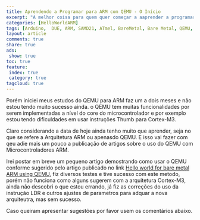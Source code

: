 ```yaml
---
title: Aprendendo a Programar para ARM com QEMU - O Início
excerpt: "A melhor coisa para quem quer começar a aaprender a programar é ter uma ambiente controlado e que não haja nenhum risco de perda, e não tive dúvida que usar o QEMU para emular os Microcontroladores ARM seriam uma excelente escolha." 
categories: [HelloWorldARM]
tags: [Arduino,  DUE, ARM, SAMD21, ATmel, BareMetal, Bare Metal, QEMU, Programação, Lógica, BootLoader, Programando sem ter um ARM]
layout: article
comments: true
share: true
ads:
 show: true
toc: true
feature:
 index: true
 category: true
tagcloud: true
---
```


Porém iniciei meus estudos do QEMU  para ARM faz um a dois meses e não 
estou tendo muito sucesso ainda. o QEMU tem muitas funcionalidades por 
serem implementadas a nível do core do microcontrolador e por exemplo
estou tendo dificuldades em usar instruções Thumb para Cortex-M3.

Claro considerando a data de hoje ainda tenho muito que aprender, seja 
no que se refere a Arquitetura ARM ou apenasdo QEMU. E isso vai fazer
com qeu adie mais um pouco a publicação de artigos sobre o uso do QEMU
com Microcontroladores ARM.

Irei postar em breve um pequeno artigo demostrando como usar o QEMU
conforme sugerido pelo artigo publicado no link [Hello world for bare metal ARM using QEMU](https://balau82.wordpress.com/2010/02/28/hello-world-for-bare-metal-arm-using-qemu/#comment-516),
fiz diversos testes e tive sucesso com este metodo, porém não funciona 
como alguns sugerem com a arquitetura Cortex-M3, ainda não descobri
o que estou errando, já fiz as correções do uso da instrução LDR e 
outros ajustes de parametros para adquar a nova arquiteutra, mas sem
sucesso.

Caso queiram apresentar sugestões por favor usem os comentários abaixo.